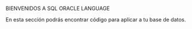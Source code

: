 BIENVENIDOS A SQL ORACLE LANGUAGE

En esta sección podrás encontrar código para aplicar a tu base de datos.
